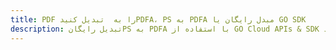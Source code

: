 ---title: PDF را به  تبدیل کنیدPDFA، PS به PDFA مبدل رایگان یا GO SDKdescription: تبدیل رایگانPS به PDFA با استفاده از GO Cloud APIs & SDK همچنین اسناد PDF را در Cloud ایجاد، ویرایش و رندر کنید.---